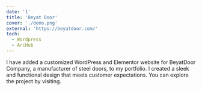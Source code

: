 ```yaml
---
date: '1'
title: 'Beyat Door'
cover: './demo.png'
external: 'https://beyatdoor.com/'
tech:
  - Wordpress
  - ArcHub
---
```


I have added a customized WordPress and Elementor website for BeyatDoor Company, a manufacturer of steel doors, to my portfolio. I created a sleek and functional design that meets customer expectations. You can explore the project by visiting.
